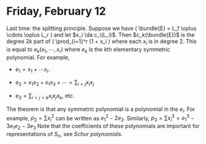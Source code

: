 # Friday, February 12

Last time: the splitting principle.
Suppose we have \( \bundle{E} = L_1 \oplus \cdots \oplus L_r \) and let $x_i \da c_i(L_i)$.
Then $c_k(\bundle{E})$ is the degree $2k$ part of \( \prod_{i=1}^r (1 + x_i \) where each $x_i$ is in degree $2$.
This is equal to $e_k(x_1, \cdots, x_r)$ where $e_k$ is the $k$th elementary symmetric polynomial.
For example,

- $e_1 = x_1 + \cdots x_r$.

- $e_2 = x_1 x_2 + x_1 x_3 + \cdots = \sum_{i < j} x_i x_j$

- $e_3 = \sum_{i<j<k} x_i x_j x_k$, etc.

The theorem is that any symmetric polynomial is a polynomial in the $e_i$.
For example, $p_2 = \sum x_i^2$ can be written as $e_1^2 - 2e_2$.
Similarly, $p_3 = \sum x_i^3 = e_1^3 - 3e_1 e_2 -3e_3$
Note that the coefficients of these polynomials are important for representations of $S_n$, see *Schur polynomials*.
